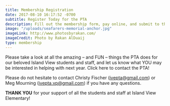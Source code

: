 ```yaml
---
title: Membership Registration
date: 2017-08-10 16:17:52 -0700
subtitle: Register Today for the PTA
description: Fill out the membership form, pay online, and submit to the PTA board.
image: "/uploads/seafarers-memorial-anchor.jpg"
imageLink: http://www.photosbyrakan.com/
imageCredit: Photo by Rakan AlDuaij
type: membership
---
```

Please take a look at all the amazing – and FUN – things the PTA does for our beloved Island View students and staff, and let us know what YOU may be interested in helping with next year. Click here to contact the PTA!

Please do not hesitate to contact Christy Fischer ([ivepta@gmail.com](ivepta@gmail.com)) or
Meg Mourning ([ivepta.vp@gmail.com](ivepta.vp@gmail.com)) if you have any questions. 
 
**THANK YOU** for your support of all the students and staff at Island View Elementary!